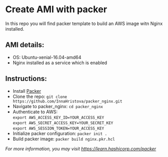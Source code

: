 # Create AMI with packer
In this repo you will find packer template to build an AWS image witn Nginx installed. 

## AMI details:
* OS: Ubuntu-xenial-16.04-amd64
* Nginx installed as a service which is enabled


## Instructions:
* Install [Packer](https://learn.hashicorp.com/tutorials/packer/get-started-install-cli)
* Clone the repo: ```git clone https://github.com/InnaHristova/packer_nginx.git```
* Navigate to packer_nginx: ```cd packer_nginx```
* Authenticate to AWS:  
  ```export AWS_ACCESS_KEY_ID=YOUR_ACCESS_KEY```  
  ```export AWS_SECRET_ACCESS_KEY=YOUR_SECRET_KEY```  
  ```export AWS_SESSION_TOKEN=YOUR_ACCESS_KEY```
* Initialize packer configuration: ```packer init .```
* Build packer image: ```packer build nginx.pkr.hcl```

*For more information, you may visit https://learn.hashicorp.com/packer*
